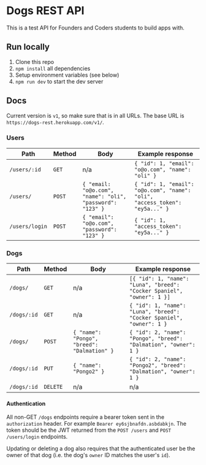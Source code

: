 # Dogs REST API

This is a test API for Founders and Coders students to build apps with.

## Run locally

1. Clone this repo
1. `npm install` all dependencies
1. Setup environment variables (see below)
1. `npm run dev` to start the dev server

## Docs

Current version is `v1`, so make sure that is in all URLs. The base URL is `https://dogs-rest.herokuapp.com/v1/`.

### Users

| Path           | Method | Body                                                      | Example response                                                            |
| -------------- | ------ | --------------------------------------------------------- | --------------------------------------------------------------------------- |
| `/users/:id`   | `GET`  | n/a                                                       | `{ "id": 1, "email": "o@o.com", "name": "oli" }`                            |
| `/users/`      | `POST` | `{ "email: "o@o.com", "name": "oli", "password": "123" }` | `{ "id": 1, "email": "o@o.com", "name": "oli", "access_token": "ey5a..." }` |
| `/users/login` | `POST` | `{ "email": "o@o.com", "password": "123" }`               | `{ "id": 1, "access_token": "ey5a..." }`                                    |

### Dogs

| Path        | Method   | Body                                        | Example response                                                       |
| ----------- | -------- | ------------------------------------------- | ---------------------------------------------------------------------- |
| `/dogs/`    | `GET`    | n/a                                         | `[{ "id": 1, "name": "Luna", "breed": "Cocker Spaniel", "owner": 1 }]` |
| `/dogs/:id` | `GET`    | n/a                                         | `{ "id": 1, "name": "Luna", "breed": "Cocker Spaniel", "owner": 1 }`   |
| `/dogs/`    | `POST`   | `{ "name": "Pongo", "breed": "Dalmation" }` | `{ "id": 2, "name": "Pongo", "breed": "Dalmation", "owner": 1 }`       |
| `/dogs/:id` | `PUT`    | `{ "name": "Pongo2" }`                      | `{ "id": 2, "name": "Pongo2", "breed": "Dalmation", "owner": 1 }`      |
| `/dogs/:id` | `DELETE` | n/a                                         | n/a                                                                    |

#### Authentication

All non-GET `/dogs` endpoints require a bearer token sent in the `authorization` header. For example `Bearer ey6sjbnafdn.asbdabkjn`. The token should be the JWT returned from the `POST /users` and `POST /users/login` endpoints.

Updating or deleting a dog also requires that the authenticated user be the owner of that dog (i.e. the dog's `owner` ID matches the user's `id`).

